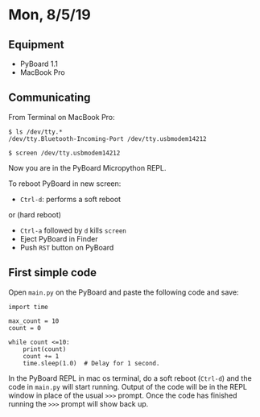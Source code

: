 # Mon, 8/5/19

## Equipment

- PyBoard 1.1
- MacBook Pro

## Communicating

From Terminal on MacBook Pro:

    $ ls /dev/tty.*
    /dev/tty.Bluetooth-Incoming-Port /dev/tty.usbmodem14212
    
    $ screen /dev/tty.usbmodem14212
    
Now you are in the PyBoard Micropython REPL.
    
To reboot PyBoard in new screen:

- `Ctrl-d`: performs a soft reboot

or (hard reboot)

- `Ctrl-a` followed by `d` kills `screen`
- Eject PyBoard in Finder
- Push `RST` button on PyBoard

## First simple code

Open `main.py` on the PyBoard and paste the following code and save:

    import time
    
    max_count = 10
    count = 0
    
    while count <=10:
        print(count)
        count += 1
        time.sleep(1.0)  # Delay for 1 second.
        
In the PyBoard REPL in mac os terminal, do a soft reboot (`Ctrl-d`) and the code in `main.py` will start running. Output of the code will be in the REPL window in place of the usual `>>>` prompt. Once the code has finished running the `>>>` prompt will show back up.

